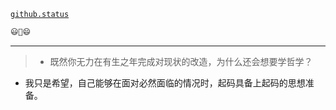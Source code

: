 [`github.status`](https://githubstatus.com/)

~~~~ postscript
😃🤔😄
~~~~

----


> - 既然你无力在有生之年完成对现状的改造，为什么还会想要学哲学？

- 我只是希望，自己能够在面对必然面临的情况时，起码具备上起码的思想准备。
